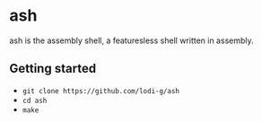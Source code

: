 # ash
ash is the assembly shell, a featuresless shell written in assembly.

## Getting started
* `git clone https://github.com/lodi-g/ash`
* `cd ash`
* `make`

